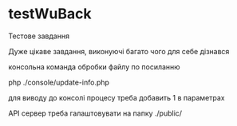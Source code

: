 # testWuBack

Тестове завдання

Дуже цікаве завдання, виконуючі багато чого для себе дізнався

консольна команда обробки файлу по посиланню

php ./console/update-info.php

для виводу до консолі процесу треба добавить 1 в параметрах


API
сервер треба галаштовувати на папку ./public/


